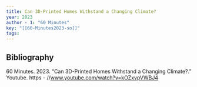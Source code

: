 ```yaml
---
title: Can 3D-Printed Homes Withstand a Changing Climate?
year: 2023
author - 1: "60 Minutes"
key: "[[60-Minutes2023-so]]"
tags:
---
```


## Bibliography
60 Minutes. 2023. “Can 3D-Printed Homes Withstand a Changing Climate?.” Youtube. https - //www.youtube.com/watch?v=kOZxvpVWBJ4